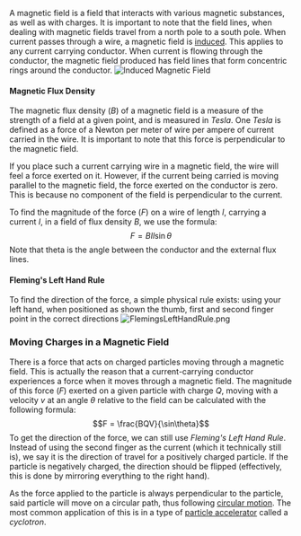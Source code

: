 A magnetic field is a field that interacts with various magnetic substances, as well as with charges. It is important to note that the field lines, when dealing with magnetic fields travel from a north pole to a south pole.
When current passes through a wire, a magnetic field is [induced](Physics/Electricity/Induction). This applies to any current carrying conductor. 
When current is flowing through the conductor, the magnetic field produced has field lines that form concentric rings around the conductor.
![Induced Magnetic Field](Images/InducedMagneticField.png)
#### Magnetic Flux Density
The magnetic flux density ($B$) of a magnetic field is a measure of the strength of a field at a given point, and is measured in *Tesla*. One *Tesla* is defined as a force of a Newton per meter of wire per ampere of current carried in the wire. It is important to note that this force is perpendicular to the magnetic field.

If you place such a current carrying wire in a magnetic field, the wire will feel a force exerted on it. However, if the current being carried is moving parallel to the magnetic field, the force exerted on the conductor is zero. This is because no component of the field is perpendicular to the current.

To find the magnitude of the force ($F$) on a wire of length $l$, carrying a current $I$, in a field of flux density $B$, we use the formula:
$$F = BIl\sin\theta$$
Note that theta is the angle between the conductor and the external flux lines.
#### Fleming's Left Hand Rule
To find the direction of the force, a simple physical rule exists: using your left hand, when positioned as shown the thumb, first and second finger point in the correct directions
![FlemingsLeftHandRule.png](FlemingsLeftHandRule.png)
### Moving Charges in a Magnetic Field
There is a force that acts on charged particles moving through a magnetic field. This is actually the reason that a current-carrying conductor experiences a force when it moves through a magnetic field.
The magnitude of this force ($F$) exerted on a given particle with charge $Q$, moving with a velocity $v$ at an angle $\theta$ relative to the field can be calculated with the following formula:
$$F = \frac{BQV}{\sin\theta}$$
To get the direction of the force, we can still use *Fleming's Left Hand Rule*. Instead of using the second finger as the current (which it technically still is), we say it is the direction of travel for a positively charged particle. If the particle is negatively charged, the direction should be flipped (effectively, this is done by mirroring everything to the right hand).

As the force applied to the particle is always perpendicular to the particle, said particle will move on a circular path, thus following [circular motion](Physics/Mechanics/Circular%20Motion).
The most common application of this is in a type of [particle accelerator](Physics/Fields/Particle%20Accelerators) called a *cyclotron*.
